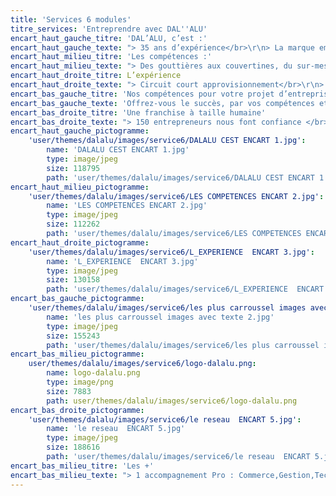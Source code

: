 ```yaml
---
title: 'Services 6 modules'
titre_services: 'Entreprendre avec DAL''ALU'
encart_haut_gauche_titre: 'DAL’ALU, c’est :'
encart_haut_gauche_texte: "> 35 ans d’expérience</br>\r\n> La marque emblématique d’un groupe industriel français</br>\r\n> La créativité d’un leader</br>\r\n> 1 Concept / 1 Marque </br>\r\n> Leader européen de l’Evacuation des eaux pluviales\r\n    et du profilage en continu </br>\r\n> Bureau d’étude et Recherche &  Développement </br>"
encart_haut_milieu_titre: 'Les compétences :'
encart_haut_milieu_texte: "> Des gouttières aux couvertines, du sur-mesure sur vos chantiers</br>\r\n> Profilage en continu sur le chantier / sur-mesure </br>\r\n> 1 matériau : l’aluminium laqué </br>\r\n> 1 image de marque forte et reconnue"
encart_haut_droite_titre: L’expérience
encart_haut_droite_texte: "> Circuit court approvisionnement</br>\r\n> Unité de production en FRANCE / 23 000 m² </br>\r\n> + 4000 références </br>\r\n> 1 Réseau porte-parole de la Marque </br>\r\n> Des compétences partagées"
encart_bas_gauche_titre: 'Nos compétences pour votre projet d’entreprise'
encart_bas_gauche_texte: 'Offrez-vous le succès, par vos compétences et notre savoir-faire.'
encart_bas_droite_titre: 'Une franchise à taille humaine'
encart_bas_droite_texte: "> 150 entrepreneurs nous font confiance </br>\r\n> + de 450 véhicules-atelier </br>\r\n> Chiffre d’affaire réseau / 50 millions d’€"
encart_haut_gauche_pictogramme:
    'user/themes/dalalu/images/service6/DALALU CEST ENCART 1.jpg':
        name: 'DALALU CEST ENCART 1.jpg'
        type: image/jpeg
        size: 118795
        path: 'user/themes/dalalu/images/service6/DALALU CEST ENCART 1.jpg'
encart_haut_milieu_pictogramme:
    'user/themes/dalalu/images/service6/LES COMPETENCES ENCART 2.jpg':
        name: 'LES COMPETENCES ENCART 2.jpg'
        type: image/jpeg
        size: 112262
        path: 'user/themes/dalalu/images/service6/LES COMPETENCES ENCART 2.jpg'
encart_haut_droite_pictogramme:
    'user/themes/dalalu/images/service6/L_EXPERIENCE  ENCART 3.jpg':
        name: 'L_EXPERIENCE  ENCART 3.jpg'
        type: image/jpeg
        size: 130158
        path: 'user/themes/dalalu/images/service6/L_EXPERIENCE  ENCART 3.jpg'
encart_bas_gauche_pictogramme:
    'user/themes/dalalu/images/service6/les plus carroussel images avec texte 2.jpg':
        name: 'les plus carroussel images avec texte 2.jpg'
        type: image/jpeg
        size: 155243
        path: 'user/themes/dalalu/images/service6/les plus carroussel images avec texte 2.jpg'
encart_bas_milieu_pictogramme:
    user/themes/dalalu/images/service6/logo-dalalu.png:
        name: logo-dalalu.png
        type: image/png
        size: 7883
        path: user/themes/dalalu/images/service6/logo-dalalu.png
encart_bas_droite_pictogramme:
    'user/themes/dalalu/images/service6/le reseau  ENCART 5.jpg':
        name: 'le reseau  ENCART 5.jpg'
        type: image/jpeg
        size: 188616
        path: 'user/themes/dalalu/images/service6/le reseau  ENCART 5.jpg'
encart_bas_milieu_titre: 'Les +'
encart_bas_milieu_texte: "> 1 accompagnement Pro : Commerce,Gestion,Technique\r\n>  Un fort potentiel de développement\r\n>  Un  modèle d'entreprise évolutif\r\n>  Fabrication française / Garantie 30 ans"
---
```


